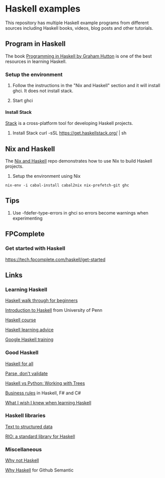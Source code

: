 # Haskell examples

This repository has multiple Haskell example programs from different sources
including Haskell books, videos, blog posts and other tutorials.

## Program in Haskell

The book [Programming in Haskell by Graham Hutton][100] is one of the best
resources in learning Haskell.

[100]: https://www.amazon.com/Programming-Haskell-Graham-Hutton/dp/1316626229/

### Setup the environment

1. Follow the instructions in the "Nix and Haskell" section and it will install
   ghci. It does not install stack.

2. Start ghci

#### Install Stack

[Stack][200] is a cross-platform tool for developing Haskell projects.

[200]: https://docs.haskellstack.org/en/stable/README/

1. Install Stack
curl -sSL https://get.haskellstack.org/ | sh

## Nix and Haskell

The [Nix and Haskell][300] repo demonstrates how to use Nix to build Haskell projects.

[300]: https://github.com/Gabriel439/haskell-nix

1. Setup the environment using Nix

```
nix-env -i cabal-install cabal2nix nix-prefetch-git ghc
```

## Tips

1. Use -fdefer-type-errors in ghci so errors become warnings when experimenting

## FPComplete

### Get started with Haskell

https://tech.fpcomplete.com/haskell/get-started

## Links

### Learning Haskell

[Haskell walk through for beginners][1000]

[1000]: http://www.haskellforall.com/2018/10/detailed-walkthrough-for-beginner.html

[Introduction to Haskell][1010] from University of Penn

[1010]: https://www.seas.upenn.edu/~cis194/fall16/index.html

[Haskell course][1020]

[1020]: https://github.com/data61/fp-course

[Haskell learning advice][1030]

[1030]: http://mechanical-elephant.com/thoughts/2015-04-20-becoming-productive-in-haskell/index.html

[Google Haskell training][1040]

[1040]: https://github.com/google/haskell-trainings

### Good Haskell

[Haskell for all][1100]

[1100]: http://www.haskellforall.com/2015/09/how-to-make-your-haskell-code-more.html

[Parse, don't validate][1110]

[1110]: https://lexi-lambda.github.io/blog/2019/11/05/parse-don-t-validate/

[Haskell vs Python: Working with Trees][1120]

[1120]: https://doisinkidney.com/posts/2019-10-02-what-is-good-about-haskell.html

[Business rules][1130] in Haskell, F# and C#

[1130]: https://blog.ndcconferences.com/composite-as-a-monoid-a-business-rules-example/

[What I wish I knew when learning Haskell][1140]

[1140]: https://github.com/sdiehl/wiwinwlh

### Haskell libraries

[Text to structured data][1210]

[1210]: https://github.com/facebook/duckling

[RIO: a standard library for Haskell][1220]

[1220]: https://github.com/commercialhaskell/rio

### Miscellaneous

[Why not Haskell][1300]

[1300]: https://pchiusano.github.io/2017-01-20/why-not-haskell.html

[Why Haskell][1310] for Github Semantic

[1310]: https://github.com/github/semantic/blob/master/docs/why-haskell.md

